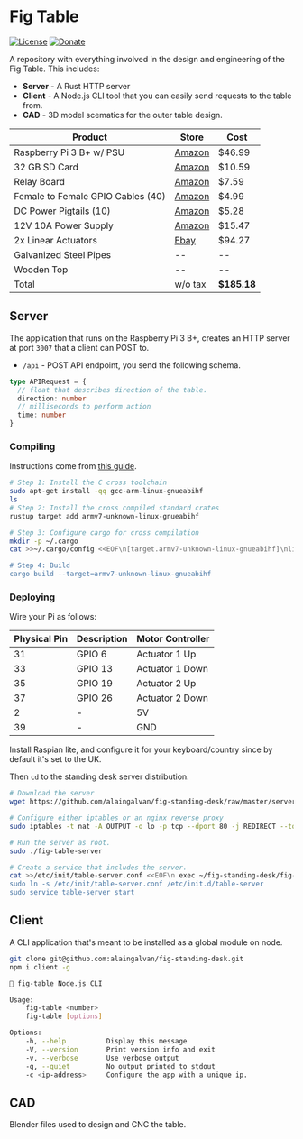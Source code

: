 # Fig Table

[![License][license-img]][license-url]
[![Donate][donate-img]][donate-url]

A repository with everything involved in the design and engineering of the Fig Table. This includes:

- **Server** - A Rust HTTP server 
- **Client** - A Node.js CLI tool that you can easily send requests to the table from.
- **CAD** - 3D model scematics for the outer table design.

| Product | Store | Cost |
|---------|-------|------|
| Raspberry Pi 3 B+ w/ PSU | [Amazon](https://www.amazon.com/gp/product/B01C6FFNY4/ref=oh_aui_search_detailpage?ie=UTF8&psc=1) | $46.99 |
| 32 GB SD Card | [Amazon](https://www.amazon.com/gp/product/B010Q57T02/ref=od_aui_detailpages00?ie=UTF8&psc=1) | $10.59 |
| Relay Board | [Amazon](https://www.amazon.com/JBtek-Channel-Module-Arduino-Raspberry/dp/B00KTEN3TM/ref=sr_1_3?ie=UTF8&qid=1487462388&sr=8-3&keywords=relay+raspberry+pi) | $7.59 |
| Female to Female GPIO Cables (40) | [Amazon](https://www.amazon.com/gp/product/B00KOL5BCC/ref=oh_aui_detailpage_o09_s00?ie=UTF8&psc=1) | $4.99 |
| DC Power Pigtails (10) | [Amazon](https://www.amazon.com/gp/product/B00CUKHN0S/ref=oh_aui_detailpage_o00_s00?ie=UTF8&psc=1) | $5.28 |
| 12V 10A Power Supply | [Amazon](https://www.amazon.com/gp/product/B00Z9X4GLW/ref=oh_aui_detailpage_o00_s01?ie=UTF8&psc=1) | $15.47 |
| 2x Linear Actuators | [Ebay](http://www.ebay.com/itm/122042491329?_trksid=p2060353.m2749.l2649&ssPageName=STRK%3AMEBIDX%3AIT) | $94.27 |
| Galvanized Steel Pipes | -- | -- |
| Wooden Top | -- | -- |
| Total | w/o tax | **$185.18** | 

## Server

The application that runs on the Raspberry Pi 3 B+, creates an HTTP server at port `3007` that a client can POST to.

- `/api` - POST API endpoint, you send the following schema.

```ts
type APIRequest = {
  // float that describes direction of the table.
  direction: number
  // milliseconds to perform action
  time: number
}
```

### Compiling

Instructions come from [this guide](https://github.com/japaric/rust-cross).

```bash
# Step 1: Install the C cross toolchain
sudo apt-get install -qq gcc-arm-linux-gnueabihf
ls
# Step 2: Install the cross compiled standard crates
rustup target add armv7-unknown-linux-gnueabihf

# Step 3: Configure cargo for cross compilation
mkdir -p ~/.cargo
cat >>~/.cargo/config <<EOF\n[target.armv7-unknown-linux-gnueabihf]\nlinker = "arm-linux-gnueabihf-gcc"EOF

# Step 4: Build
cargo build --target=armv7-unknown-linux-gnueabihf
```

### Deploying

Wire your Pi as follows:

| Physical Pin | Description | Motor Controller |
|--------------|-------------|------------------|
| 31 | GPIO 6  | Actuator 1 Up |
| 33 | GPIO 13 | Actuator 1 Down |
| 35 | GPIO 19 | Actuator 2 Up |
| 37 | GPIO 26 | Actuator 2 Down |
| 2 | - | 5V |
| 39 | - | GND |

Install Raspian lite, and configure it for your keyboard/country since by default it's set to the UK. 

Then `cd` to the standing desk server distribution.

```bash
# Download the server
wget https://github.com/alaingalvan/fig-standing-desk/raw/master/server/dist/fig-table-server

# Configure either iptables or an nginx reverse proxy
sudo iptables -t nat -A OUTPUT -o lo -p tcp --dport 80 -j REDIRECT --to-port 3007

# Run the server as root.
sudo ./fig-table-server

# Create a service that includes the server.
cat >>/etc/init/table-server.conf <<EOF\n exec ~/fig-standing-desk/fig-table-server EOF
sudo ln -s /etc/init/table-server.conf /etc/init.d/table-server
sudo service table-server start
```

## Client

A CLI application that's meant to be installed as a global module on node. 

```bash
git clone git@github.com:alaingalvan/fig-standing-desk.git
npm i client -g
```

```bash
🍐 fig-table Node.js CLI

Usage:
    fig-table <number>
    fig-table [options]

Options:
    -h, --help          Display this message
    -V, --version       Print version info and exit
    -v, --verbose       Use verbose output
    -q, --quiet         No output printed to stdout
    -c <ip-address>     Configure the app with a unique ip.
```

## CAD

Blender files used to design and CNC the table.

[license-img]: http://img.shields.io/:license-mit-blue.svg?style=flat-square
[license-url]: https://opensource.org/licenses/MIT
[donate-img]: https://img.shields.io/badge/$-support-green.svg?style=flat-square
[donate-url]: https://www.paypal.me/alaingalvan/3
